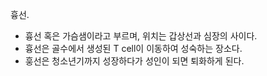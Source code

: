 흉선.
- 흉선 혹은 가슴샘이라고 부르며, 위치는 갑상선과 심장의 사이다.
- 흉선은 골수에서 생성된 T cell이 이동하여 성숙하는 장소다.
- 훙선은 청소년기까지 성장하다가 성인이 되면 퇴화하게 된다.